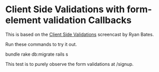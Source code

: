 Client Side Validations with form-element validation Callbacks
===========

This is based on the [Client Side Validations](http://railscasts.com/episodes/263-client-side-validations) screencast by Ryan Bates.

Run these commands to try it out.

  bundle
  rake db:migrate
  rails s

This test is to purely observe the form validations at /signup.